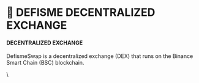# 💸 DEFISME DECENTRALIZED EXCHANGE

#### DECENTRALIZED EXCHANGE

DefismeSwap is a decentralized exchange (DEX) that runs on the Binance Smart Chain (BSC) blockchain.

\
